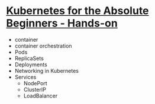 # [Kubernetes for the Absolute Beginners - Hands-on](https://www.udemy.com/course/learn-kubernetes/)

- container
- container orchestration
- Pods
- ReplicaSets
- Deployments
- Networking in Kubernetes
- Services
    - NodePort
    - ClusterIP
    - LoadBalancer